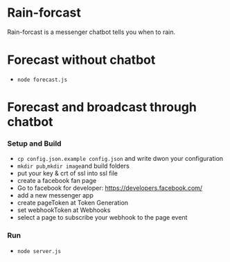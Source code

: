 # Rain-forcast
Rain-forcast is a messenger  chatbot tells you when to rain.

# Forecast without chatbot
* `node forecast.js`
# Forecast and broadcast through chatbot
### Setup and Build
* `cp config.json.example config.json` and write dwon your configuration
* `mkdir pub`,`mkdir image`and  build folders 
* put your key & crt of ssl into ssl file
* create a facebook fan page  
* Go to facebook for developer: https://developers.facebook.com/
* add a new messenger app
* create pageToken at Token Generation
* set webhookToken at Webhooks
* select a page to subscribe your webhook to the page event
### Run
* `node server.js`

